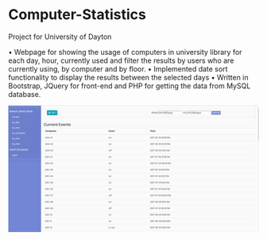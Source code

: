 # Computer-Statistics
Project for University of Dayton

•	Webpage for showing the usage of computers in university library for each day, hour, currently used and filter the results by users who are currently using, by computer and by floor.
•	Implemented date sort functionality to display the results between the selected days
•	Written in Bootstrap, JQuery for front-end and PHP for getting the data from MySQL database.

![](images/1.PNG)
